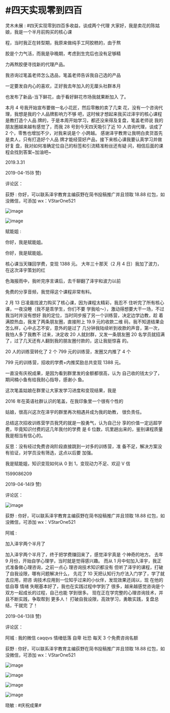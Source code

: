 # #四天实现零到四百

灵木未展 : #四天实现零到四百多收益，谈成两个代理 大家好，我是卖花的陈姑娘，我是一个半月前购买的核心课

程，当时我正在转型期，我原来做纯手工阿胶糕的，由于熬

胶是个力气活，而我是孕晚期，考虑到生完后也没有足够精

力再熬胶便寻找新的代理产品。

我咨询过笔盖老师怎么选品，笔盖老师告诉我自己选的产品

一定要发自内心的喜欢，正好我去年加入的无厘头社群本月

也发布了新品-当下鲜花，由于看好鲜花市场我就果断加入 了。

本月 4 号我开始宣布要做一名小花匠，然后零散的卖了几束 花，没有一个咨询代理，我想是我的个人品牌影响力不够 吧，这时候才想起来我买过泽宇的核心课程是教打造个人品 牌的，于是本周开始学习，都还没来得及复盘，笔盖老师说 我的朋友圈越来越有感觉了，而我 28 号到今天四天吸引了近 10 人咨询代理，谈成了 2 个，零售也增加不少，对我来说是个 小跨越。 感谢泽宇教育让我明白卖货首先是卖人，只有打造好个人品 牌才能经营好产品，接下来核心课我要认真学习并做好复 盘，我对如何准确定位自己的标签和引流精准粉丝还有疑 问，相信后面的课程会找到答案~加油吧~

2019.3.31

2019-04-15(8 赞)

评论区：

荻野 : 你好，可以联系泽宇教育主编荻野在简书投稿推广并且领取 18.88 红包，如没微信，可添加 wx：VStarOne521

![image](img/Image_581.png)

![image](img/Image_582.png)

赋能姐 :

你好，我是赋能姐。

你好，我是赋能姐。

核心课当天赚回学费，变现 1388 元。 大年三十那天（2 月 4 日）我加了波力，在这次泽宇策划的红

色海报雨中，我听完序言课后，去千聊翻了泽宇和波力以前

免费的分享音频，我觉得这个课程非常有料。

2 月 13 日凌晨找波力购买了核心课，因为课程太精彩，我忍不 住听完了所有核心课，一夜没睡（我不是乖学生，你们不要 学我哈〜），激动得想要大干一场，不过我当时并没有想好 我的定位，当时同步报了另一个训练营，决定边学边教，趁 着满腔热血，我发了两条朋友圈，直接附上 19.9 元的收款二维 码，我不知道结果会怎么样，心中忐忑不安，意外的是过了 几分钟我陆续听到收款的声音，第一次，我怕人多了我教不 过来，决定收 20 人就封群，又发一条朋友圈 20 名学员就招满 了，过了几天还有人翻到我的朋友圈付款的，这让我挺惊喜 的。

20 人的训练营转化了 2 个 799 元的训练营，发圈又内推了 4 个

799 元的训练营，招收的学费+内推奖励总共变现 1388 元。

一直没有庆祝成果，是因为看到群里发的金额都很高，认为 自己收的钱太少了，期间楠小鱼有给我耐心指导，感谢小 鱼。

这次笔盖姑娘在群里让大家发学习进度和变现结果，我是

2016 年在英语社群认识的笔盖，在我印象里一个很有个性的

姑娘，很高兴这次在泽宇的群里再次相遇并成为我的助教， 很负责任。

总结这次招收训练营学员我凭的就是一股勇气，认为自己分 享的价值一定远超学费，毕竟知识付费的这几年我付的学费 是 6 位数，坑里趟出来的，鉴别课程质量我是相当有信心的。

反思：没有经过免费咨询阶段直接跳到一对多的训练营，准 备不足，解决方案没有验证，对学员没有筛选，这点以后要 加强。

我是赋能姐，知识变现如何从 0 到 1，变现动力不足、欢迎 V 信

1599086209

2019-04-14(9 赞)

评论区：

![image](img/Image_583.png)

荻野 : 你好，可以联系泽宇教育主编荻野在简书投稿推广并且领取 18.88 红包，如没微信，可添加 wx：VStarOne521

阿城 :

加入泽宇两个半月了

加入泽宇两个半月了，终于把学费赚回来了，感觉泽宇真是 个神奇的地方。 去年 9 月份，开始自学心理学，当时就是觉得感兴趣。 而从 1 月中旬加入泽宇，我正式准备做心理咨询，之前一点心 理咨询技术知识都没有 但听了泽宇的课程，打破了自我设限，哪有问题解决什么， 先花了 10 天把认知行为疗法入门学了，学了就去应用，把咨 询技术应用到一位知乎过来的小伙伴，发现效果还阔以，现 在他的低自尊 情绪 失眠基本好了，我也在实践过程中学到了 很多，越来越感觉咨询是个双方一起成长的过程，自己也能 学到很多。 现在正在学完整的心理咨询技术，并且不断实践，争取帮到 更多人！ 打破自我设限，高效学习，勇敢实践，复盘总结，干就完 了！

2019-04-13(8 赞)

评论区：

阿城 : 我的微信 caqqvs 情绪低落 自卑 社恐 每天 3 个免费咨询名额

荻野 : 你好，可以联系泽宇教育主编荻野在简书投稿推广并且领取 18.88 红包，如没微信，可添加 wx：VStarOne521

![image](img/Image_584.png)

![image](img/Image_585.png)

![image](img/Image_586.png)

![image](img/Image_587.png)

晓敏 : #庆祝成果#